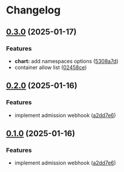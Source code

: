 # Changelog

## [0.3.0](https://github.com/sergelogvinov/node-labels-exporter/compare/v0.2.0...v0.3.0) (2025-01-17)


### Features

* **chart:** add namespaces options ([5308a7d](https://github.com/sergelogvinov/node-labels-exporter/commit/5308a7dd46bd4803627416feb2e6a1293fa838e7))
* container allow list ([02458ce](https://github.com/sergelogvinov/node-labels-exporter/commit/02458cea479837cda1932f81d4d95cf49c64dba1))

## [0.2.0](https://github.com/sergelogvinov/node-labels-exporter/compare/v0.1.0...v0.2.0) (2025-01-16)


### Features

* implement admission webhook ([a2dd7e6](https://github.com/sergelogvinov/node-labels-exporter/commit/a2dd7e684b1cc7ab966a67262aa4909c16dfd32d))

## [0.1.0](https://github.com/sergelogvinov/node-labels-exporter/compare/v0.0.1...v0.1.0) (2025-01-16)


### Features

* implement admission webhook ([a2dd7e6](https://github.com/sergelogvinov/node-labels-exporter/commit/a2dd7e684b1cc7ab966a67262aa4909c16dfd32d))
